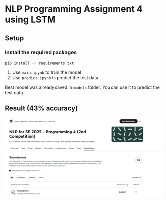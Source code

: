 # NLP Programming Assignment 4 using LSTM

## Setup

### Install the required packages

```bash
pip install -r requirements.txt
```
1. Use `main.ipynb` to train the model
2. Use `predict.ipynb` to predict the test data

Best model was already saved in `models` folder. You can use it to predict the test data.

## Result (43% accuracy)
![img](./result.png)
